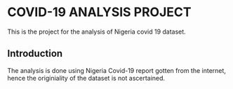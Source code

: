 # COVID-19 ANALYSIS PROJECT
This is the project for the analysis of Nigeria covid 19 dataset.

## Introduction
The analysis is done using Nigeria Covid-19 report gotten from the internet, hence the originiality of the dataset is not ascertained.